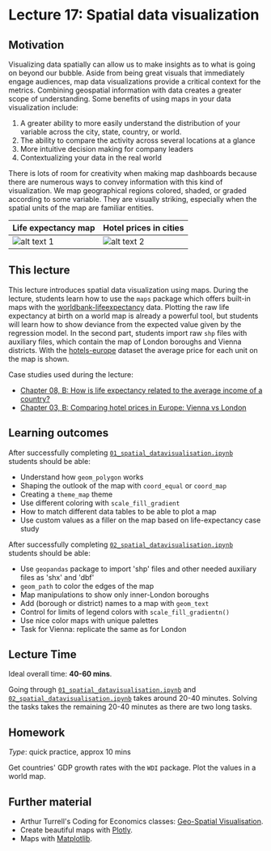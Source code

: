 # Lecture 17: Spatial data visualization

## Motivation

Visualizing data spatially can allow us to make insights as to what is going on beyond our bubble. Aside from being great visuals that immediately engage audiences, map data visualizations provide a critical context for the metrics. Combining geospatial information with data creates a greater scope of understanding. Some benefits of using maps in your data visualization include:

1. A greater ability to more easily understand the distribution of your variable across the city, state, country, or world.
2. The ability to compare the activity across several locations at a glance
3. More intuitive decision making for company leaders
4. Contextualizing your data in the real world


There is lots of room for creativity when making map dashboards because there are numerous ways to convey information with this kind of visualization. We map geographical regions colored, shaded, or graded according to some variable. They are visually striking, especially when the spatial units of the map are familiar entities.

| Life expectancy map    | Hotel prices in cities  |
|-------------------------|-------------------------|
| ![alt text 1](https://github.com/gabors-data-analysis/da-coding-python/blob/main/lecture17-basic-spatial-viz/output/lifeexp.png) | ![alt text 2](https://github.com/gabors-data-analysis/da-coding-python/blob/main/lecture17-basic-spatial-viz/output/heu_prices.png) |


## This lecture

This lecture introduces spatial data visualization using maps. During the lecture, students learn how to use the `maps` package which offers built-in maps with the [worldbank-lifeexpectancy](https://gabors-data-analysis.com/datasets/#worldbank-lifeexpectancy) data. Plotting the raw life expectancy at birth on a world map is already a powerful tool, but students will learn how to show deviance from the expected value given by the regression model. In the second part, students import raw `shp` files with auxiliary files, which contain the map of London boroughs and Vienna districts. With the [hotels-europe](https://gabors-data-analysis.com/datasets/#hotels-europe) dataset the average price for each unit on the map is shown.

Case studies used during the lecture:
  - [Chapter 08, B: How is life expectancy related to the average income of a country?](https://gabors-data-analysis.com/casestudies/#ch08b-how-is-life-expectancy-related-to-the-average-income-of-a-country)
  - [Chapter 03, B: Comparing hotel prices in Europe: Vienna vs London](https://gabors-data-analysis.com/casestudies/#ch03b-comparing-hotel-prices-in-europe-vienna-vs-london)

## Learning outcomes
After successfully completing [`01_spatial_datavisualisation.ipynb`](https://github.com/gabors-data-analysis/da-coding-python/blob/main/lecture17-basic-spatial-viz/01_spatial_datavisualisation.ipynb) students should be able:

  - Understand how `geom_polygon` works
  - Shaping the outlook of the map with `coord_equal` or `coord_map`
  - Creating a `theme_map` theme
  - Use different coloring with `scale_fill_gradient`
  - How to match different data tables to be able to plot a map
  - Use custom values as a filler on the map based on life-expectancy case study

After successfully completing [`02_spatial_datavisualisation.ipynb`](https://github.com/gabors-data-analysis/da-coding-python/blob/main/lecture17-basic-spatial-viz/02_spatial_datavisualisation.ipynb) students should be able:

  - Use `geopandas` package to import 'shp' files and other needed auxiliary files as 'shx' and 'dbf'
  - `geom_path` to color the edges of the map
  - Map manipulations to show only inner-London boroughs
  - Add (borough or district) names to a map with `geom_text`
  - Control for limits of legend colors with `scale_fill_gradientn()`
  - Use nice color maps with unique palettes
  - Task for Vienna: replicate the same as for London

## Lecture Time

Ideal overall time: **40-60 mins**.

Going through [`01_spatial_datavisualisation.ipynb`](https://github.com/gabors-data-analysis/da-coding-python/blob/main/lecture17-basic-spatial-viz/01_spatial_datavisualisation.ipynb) and [`02_spatial_datavisualisation.ipynb`](https://github.com/gabors-data-analysis/da-coding-python/blob/main/lecture17-basic-spatial-viz/02_spatial_datavisualisation.ipynb) takes around 20-40 minutes. Solving the tasks takes the remaining 20-40 minutes as there are two long tasks.


## Homework

*Type*: quick practice, approx 10 mins

Get countries' GDP growth rates with the `WDI` package. Plot the values in a world map.


## Further material

 - Arthur Turrell's Coding for Economics classes: [Geo-Spatial Visualisation](https://aeturrell.github.io/coding-for-economists/geo-vis.html).
  - Create beautiful maps with [Plotly](https://plotly.com/python/maps/).
  - Maps with [Matplotlib](https://towardsdatascience.com/mapping-with-matplotlib-pandas-geopandas-and-basemap-in-python-d11b57ab5dac).
  